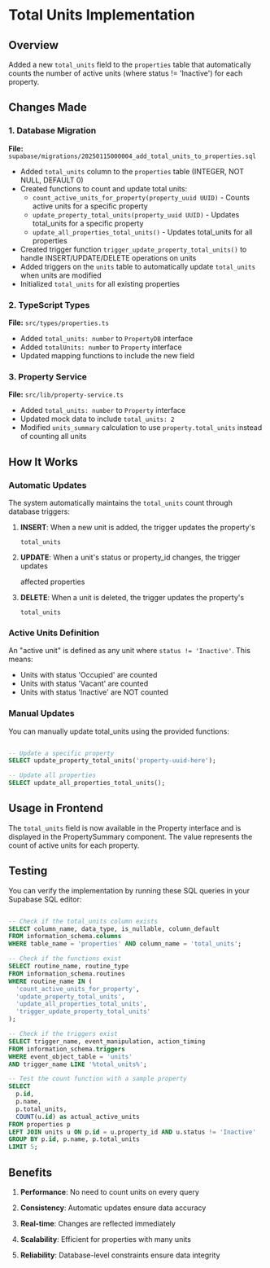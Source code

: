 # Total Units Implementation

## Overview

Added a new `total_units` field to the `properties` table that automatically counts
the number of active units (where status != 'Inactive') for each property.

## Changes Made

### 1. Database Migration

**File:** `supabase/migrations/20250115000004_add_total_units_to_properties.sql`

- Added `total_units` column to the `properties` table (INTEGER, NOT NULL,
  DEFAULT 0)
- Created functions to count and update total units:
  - `count_active_units_for_property(property_uuid UUID)` - Counts active units for
    a specific property
  - `update_property_total_units(property_uuid UUID)` - Updates total_units for a
    specific property
  - `update_all_properties_total_units()` - Updates total_units for all properties
- Created trigger function `trigger_update_property_total_units()` to handle
  INSERT/UPDATE/DELETE operations on units
- Added triggers on the `units` table to automatically update `total_units` when
  units are modified
- Initialized `total_units` for all existing properties

### 2. TypeScript Types

**File:** `src/types/properties.ts`

- Added `total_units: number` to `PropertyDB` interface
- Added `totalUnits: number` to `Property` interface
- Updated mapping functions to include the new field

### 3. Property Service

**File:** `src/lib/property-service.ts`

- Added `total_units: number` to `Property` interface
- Updated mock data to include `total_units: 2`
- Modified `units_summary` calculation to use `property.total_units` instead of
  counting all units

## How It Works

### Automatic Updates

The system automatically maintains the `total_units` count through database triggers:

1. **INSERT**: When a new unit is added, the trigger updates the property's

   `total_units`
2. **UPDATE**: When a unit's status or property_id changes, the trigger updates

   affected properties
3. **DELETE**: When a unit is deleted, the trigger updates the property's

   `total_units`

### Active Units Definition

An "active unit" is defined as any unit where `status != 'Inactive'`. This means:

- Units with status 'Occupied' are counted
- Units with status 'Vacant' are counted
- Units with status 'Inactive' are NOT counted

### Manual Updates

You can manually update total_units using the provided functions:

```sql

-- Update a specific property
SELECT update_property_total_units('property-uuid-here');

-- Update all properties
SELECT update_all_properties_total_units();

```

## Usage in Frontend

The `total_units` field is now available in the Property interface and is
displayed in the PropertySummary component. The value represents the count of
active units for each property.

## Testing

You can verify the implementation by running these SQL queries in your Supabase SQL
editor:

```sql

-- Check if the total_units column exists
SELECT column_name, data_type, is_nullable, column_default
FROM information_schema.columns
WHERE table_name = 'properties' AND column_name = 'total_units';

-- Check if the functions exist
SELECT routine_name, routine_type
FROM information_schema.routines
WHERE routine_name IN (
  'count_active_units_for_property',
  'update_property_total_units',
  'update_all_properties_total_units',
  'trigger_update_property_total_units'
);

-- Check if the triggers exist
SELECT trigger_name, event_manipulation, action_timing
FROM information_schema.triggers
WHERE event_object_table = 'units'
AND trigger_name LIKE '%total_units%';

-- Test the count function with a sample property
SELECT
  p.id,
  p.name,
  p.total_units,
  COUNT(u.id) as actual_active_units
FROM properties p
LEFT JOIN units u ON p.id = u.property_id AND u.status != 'Inactive'
GROUP BY p.id, p.name, p.total_units
LIMIT 5;

```

## Benefits

1. **Performance**: No need to count units on every query

2. **Consistency**: Automatic updates ensure data accuracy

3. **Real-time**: Changes are reflected immediately

4. **Scalability**: Efficient for properties with many units

5. **Reliability**: Database-level constraints ensure data integrity
